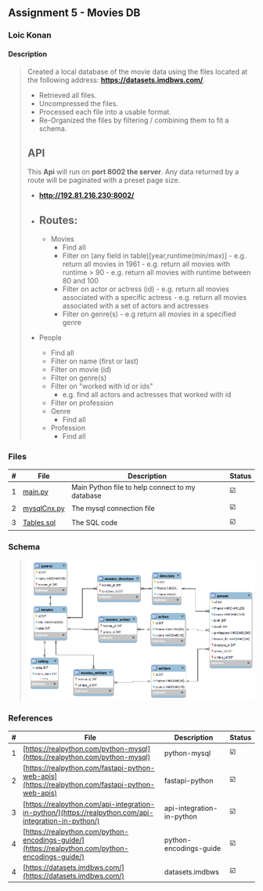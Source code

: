## Assignment 5 -  Movies DB

### Loic Konan

#### Description

> Created a local database of the movie data using the files located at the following address: **<https://datasets.imdbws.com/>**.
>
> - Retrieved all files.
> - Uncompressed the files.
> - Processed each file into a usable format.
> - Re-Organized the files by filtering / combining them to fit a schema.
>
> ## API
>
> This **Api** will run on **port 8002 the server**.
> Any data returned by a route will be paginated with a preset page size.
>
> - **<http://192.81.216.230:8002/>**
>
> - ## Routes:
>
>   - Movies
>     - Find all
>     - Filter on (any field in table)[year,runtime(min/max)]
>            - e.g. return all movies in 1961
>            - e.g. return all movies with runtime > 90
>            - e.g. return all movies with runtime between 80 and 100
>     - Filter on actor or actress (id)
>            - e.g. return all movies associated with a specific actress
>            - e.g. return all movies associated with a set of actors and actresses
>     - Filter on genre(s)
>           - e.g return all movies in a specified genre
> - People
>   - Find all
>   - Filter on name (first or last)
>   - Filter on movie (id)
>   - Filter on genre(s)
>   - Filter on "worked with id or ids"
>     - e.g. find all actors and actresses that worked with id
>   - Filter on profession
>   - Genre
>     - Find all
>   - Profession
>     - Find all
>
>
### Files

|   #   | File                       | Description                                     | Status                  |
| :---: | -------------------------- | ----------------------------------------------- | ----------------------- |
|   1   | [main.py](main.py)         | Main Python file to help connect to my database | :ballot_box_with_check: |
|   2   | [mysqlCnx.py](mysqlCnx.py) | The mysql connection file                       | :ballot_box_with_check: |
|   3   | [Tables.sql](Tables.sql)   | The SQL code                                    | :ballot_box_with_check: |

### Schema

> <img src="pic.png">

### References

|   #   | File                                                                                                   | Description               | Status                  |
| :---: | ------------------------------------------------------------------------------------------------------ | ------------------------- | ----------------------- |
|   1   | [https://realpython.com/python-mysql](https://realpython.com/python-mysql)                             | python-mysql              | :ballot_box_with_check: |
|   2   | [https://realpython.com/fastapi-python-web-apis](https://realpython.com/fastapi-python-web-apis)       | fastapi-python            | :ballot_box_with_check: |
|   3   | [https://realpython.com/api-integration-in-python/](https://realpython.com/api-integration-in-python/) | api-integration-in-python | :ballot_box_with_check: |
|   4   | [https://realpython.com/python-encodings-guide/](https://realpython.com/python-encodings-guide/)       | python-encodings-guide    | :ballot_box_with_check: |
|   4   | [https://datasets.imdbws.com/](https://datasets.imdbws.com/)                                           | datasets.imdbws           | :ballot_box_with_check: |
